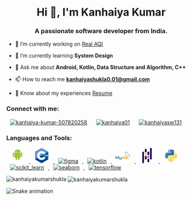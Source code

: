 <h1 align="center">Hi 👋, I'm Kanhaiya Kumar</h1>
<h3 align="center">A passionate software developer from India.</h3>

- 🔭 I’m currently working on [Real AQI](https://github.com/KanhaiyaKumarShukla/AQI-monitoring)

- 🌱 I’m currently learning **System Design**

- 💬 Ask me about **Android, Kotlin, Data Structure and Algorithm, C++**

- 📫 How to reach me **kanhaiyashukla0.01@gmail.com**

- 📄 Know about my experiences [Resume](https://drive.google.com/file/d/1PNGFu0y0XHGjCrMR6bFCr3R_yuevgHeG/view?usp=sharing)

<h3 align="left">Connect with me:</h3>
<p align="left">
<a href="https://linkedin.com/in/kanhaiya-kumar-507820258" target="blank"><img align="center" src="https://raw.githubusercontent.com/rahuldkjain/github-profile-readme-generator/master/src/images/icons/Social/linked-in-alt.svg" alt="kanhaiya-kumar-507820258" height="30" width="40" hspace="10"/></a>
<a href="https://www.leetcode.com/kanhaiya01" target="blank"><img align="center" src="https://raw.githubusercontent.com/rahuldkjain/github-profile-readme-generator/master/src/images/icons/Social/leet-code.svg" alt="kanhaiya01" height="30" width="40" hspace="10"/></a>
<a href="https://auth.geeksforgeeks.org/user/kanhaiyasw131" target="blank"><img align="center" src="https://raw.githubusercontent.com/rahuldkjain/github-profile-readme-generator/master/src/images/icons/Social/geeks-for-geeks.svg" alt="kanhaiyasw131" height="30" width="40" hspace="10"/></a>
</p>

<h3 align="left">Languages and Tools:</h3>
<p align="left"> <a href="https://developer.android.com" target="_blank" rel="noreferrer"> <img src="https://raw.githubusercontent.com/devicons/devicon/master/icons/android/android-original-wordmark.svg" alt="android" width="40" height="40" hspace="10"/> </a> <a href="https://www.w3schools.com/cpp/" target="_blank" rel="noreferrer"> <img src="https://raw.githubusercontent.com/devicons/devicon/master/icons/cplusplus/cplusplus-original.svg" alt="cplusplus" width="40" height="40" hspace="10"/> </a> <a href="https://www.figma.com/" target="_blank" rel="noreferrer"> <img src="https://www.vectorlogo.zone/logos/figma/figma-icon.svg" alt="figma" width="40" height="40" hspace="10"/> </a> <a href="https://kotlinlang.org" target="_blank" rel="noreferrer"> <img src="https://www.vectorlogo.zone/logos/kotlinlang/kotlinlang-icon.svg" alt="kotlin" width="40" height="40" hspace="10"/> </a> <a href="https://www.mysql.com/" target="_blank" rel="noreferrer"> <img src="https://raw.githubusercontent.com/devicons/devicon/master/icons/mysql/mysql-original-wordmark.svg" alt="mysql" width="40" height="40" hspace="10"/> </a> <a href="https://pandas.pydata.org/" target="_blank" rel="noreferrer"> <img src="https://raw.githubusercontent.com/devicons/devicon/2ae2a900d2f041da66e950e4d48052658d850630/icons/pandas/pandas-original.svg" alt="pandas" width="40" height="40" hspace="10"/> </a> <a href="https://www.python.org" target="_blank" rel="noreferrer"> <img src="https://raw.githubusercontent.com/devicons/devicon/master/icons/python/python-original.svg" alt="python" width="40" height="40" hspace="10"/> </a> <a href="https://scikit-learn.org/" target="_blank" rel="noreferrer"> <img src="https://upload.wikimedia.org/wikipedia/commons/0/05/Scikit_learn_logo_small.svg" alt="scikit_learn" width="40" height="40" hspace="10"/> </a> <a href="https://seaborn.pydata.org/" target="_blank" rel="noreferrer"> <img src="https://seaborn.pydata.org/_images/logo-mark-lightbg.svg" alt="seaborn" width="40" height="40" hspace="10"/> </a> <a href="https://www.tensorflow.org" target="_blank" rel="noreferrer"> <img src="https://www.vectorlogo.zone/logos/tensorflow/tensorflow-icon.svg" alt="tensorflow" width="40" height="40" hspace="10"/> </a> </p>

<p><img align="left" src="https://github-readme-stats.vercel.app/api/top-langs?username=kanhaiyakumarshukla&show_icons=true&locale=en&layout=compact" alt="kanhaiyakumarshukla" /></p>

<p>&nbsp;<img align="center" src="https://github-readme-stats.vercel.app/api?username=kanhaiyakumarshukla&show_icons=true&locale=en" alt="kanhaiyakumarshukla" /></p>

<img src="https://raw.githubusercontent.com/maurodesouza/maurodesouza/output/snake.svg" alt="Snake animation" />

